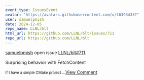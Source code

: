 ```yaml
---
event_type: IssuesEvent
avatar: "https://avatars.githubusercontent.com/u/16393433?"
user: samuelpmish
date: 2024-12-05
repo_name: LLNL/blt
html_url: https://github.com/LLNL/blt/issues/711
repo_url: https://github.com/LLNL/blt
---
```


<a href='https://github.com/samuelpmish' target='_blank'>samuelpmish</a> open issue <a href='https://github.com/LLNL/blt/issues/711' target='_blank'>LLNL/blt#711</a>.

<p>Surprising behavior with FetchContent</p><small>If I have a simple CMake project...</small><a href='https://github.com/LLNL/blt/issues/711' target='_blank'>View Comment</a>